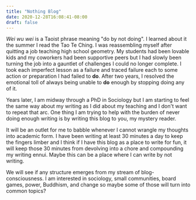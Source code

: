 ```yaml
---
title: "Nothing Blog"
date: 2020-12-28T16:08:41-08:00
draft: false
---
```


*Wei wu wei* is a Taoist phrase meaning "do by not doing". I learned about it the summer I read the Tao Te Ching. I was reassembling myself after quitting a job teaching high school geometry. My students had been lovable kids and my coworkers had been supportive peers but I had slowly been turning the job into a gauntlet of challenges I could no longer complete. I took each imperfect lesson as a failure and traced failure each to some action or preparation I had failed to **do**. After two years, I resolved the emotional toll of always being unable to **do** enough by stopping doing any of it.

Years later, I am midway through a PhD in Sociology but I am starting to feel the same way about my writing as I did about my teaching and I don't want to repeat that arc. One thing I am trying to help with the burden of never doing enough writing is by writing this blog to you, my mystery reader. 

It will be an outlet for me to babble whenever I cannot wrangle my thoughts into academic form. I have been writing at least 30 minutes a day to keep the fingers limber and I think if I have this blog as a place to write for fun, it will keep those 30 minutes from devolving into a chore and compounding my writing ennui. Maybe this can be a place where I can write by not writing.

We will see if any structure emerges from my stream of blog-consciousness. I am interested in sociology, small communities, board games, power, Buddhism, and change so maybe some of those will turn into common topics?